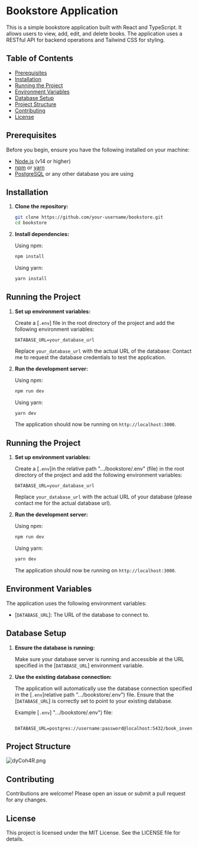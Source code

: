 # Bookstore Application

This is a simple bookstore application built with React and TypeScript. It allows users to view, add, edit, and delete books. The application uses a RESTful API for backend operations and Tailwind CSS for styling.

## Table of Contents

- [Prerequisites](#prerequisites)
- [Installation](#installation)
- [Running the Project](#running-the-project)
- [Environment Variables](#environment-variables)
- [Database Setup](#database-setup)
- [Project Structure](#project-structure)
- [Contributing](#contributing)
- [License](#license)

## Prerequisites

Before you begin, ensure you have the following installed on your machine:

- [Node.js](https://nodejs.org/) (v14 or higher)
- [npm](https://www.npmjs.com/) or [yarn](https://yarnpkg.com/)
- [PostgreSQL](https://www.postgresql.org/) or any other database you are using

## Installation

1. **Clone the repository:**

    ```bash
    git clone https://github.com/your-username/bookstore.git
    cd bookstore
    ```

2. **Install dependencies:**

    Using npm:
    ```bash
    npm install
    ```

    Using yarn:
    ```bash
    yarn install
    ```

## Running the Project

1. **Set up environment variables:**

    Create a [`.env`] file in the root directory of the project and add the following environment variables:

    ```env
    DATABASE_URL=your_database_url
    ```

    Replace `your_database_url` with the actual URL of the database: 
    Contact me to request the database credentials to test the application. 

3. **Run the development server:**

    Using npm:
    ```bash
    npm run dev
    ```

    Using yarn:
    ```bash
    yarn dev
    ```

    The application should now be running on `http://localhost:3000`.
## Running the Project

1. **Set up environment variables:**

    Create a [`.env`]in the relative path ".../bookstore/.env" (file) in the root directory of the project and add the following environment variables:

    ```env
    DATABASE_URL=your_database_url
    ```

    Replace `your_database_url` with the actual URL of your database (please contact me for the actual database url).

2. **Run the development server:**

    Using npm:
    ```bash
    npm run dev
    ```

    Using yarn:
    ```bash
    yarn dev
    ```

    The application should now be running on `http://localhost:3000`.


## Environment Variables

The application uses the following environment variables:

- [`DATABASE_URL`]: The URL of the database to connect to.

## Database Setup

1. **Ensure the database is running:**

    Make sure your database server is running and accessible at the URL specified in the [`DATABASE_URL`] environment variable.

2. **Use the existing database connection:**

    The application will automatically use the database connection specified in the [`.env`]relative path ".../bookstore/.env") file. Ensure that the [`DATABASE_URL`] is correctly set to point to your existing database.

    Example [`.env`] ".../bookstore/.env") file:
    ```env

    DATABASE_URL=postgres://username:password@localhost:5432/book_inventory
    ```

## Project Structure

![dyCoh4R.png](https://iili.io/dyCoh4R.png)

## Contributing

Contributions are welcome! Please open an issue or submit a pull request for any changes.

## License

This project is licensed under the MIT License. See the LICENSE file for details.
